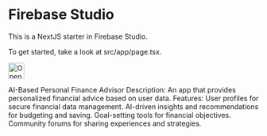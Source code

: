 # Firebase Studio

This is a NextJS starter in Firebase Studio.

To get started, take a look at src/app/page.tsx.


<a href="https://studio.firebase.google.com/import?url=">
  <picture>
    <source
      media="(prefers-color-scheme: dark)"
      srcset="https://cdn.firebasestudio.dev/btn/open_dark_32.svg">
    <source
      media="(prefers-color-scheme: light)"
      srcset="https://cdn.firebasestudio.dev/btn/open_light_32.svg">
    <img
      height="32"
      alt="Open in Firebase Studio"
      src="https://cdn.firebasestudio.dev/btn/open_blue_32.svg">
  </picture>
</a>


AI-Based Personal Finance Advisor
Description: An app that provides personalized financial advice based on user data.
Features:
User profiles for secure financial data management.
AI-driven insights and recommendations for budgeting and saving.
Goal-setting tools for financial objectives.
Community forums for sharing experiences and strategies.
